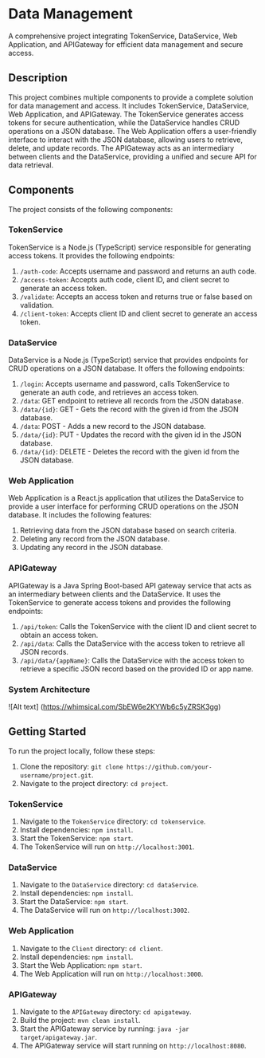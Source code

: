 # Data Management

A comprehensive project integrating TokenService, DataService, Web Application, and APIGateway for efficient data management and secure access.

## Description

This project combines multiple components to provide a complete solution for data management and access. It includes TokenService, DataService, Web Application, and APIGateway. The TokenService generates access tokens for secure authentication, while the DataService handles CRUD operations on a JSON database. The Web Application offers a user-friendly interface to interact with the JSON database, allowing users to retrieve, delete, and update records. The APIGateway acts as an intermediary between clients and the DataService, providing a unified and secure API for data retrieval.

## Components

The project consists of the following components:

### TokenService

TokenService is a Node.js (TypeScript) service responsible for generating access tokens. It provides the following endpoints:

1. `/auth-code`: Accepts username and password and returns an auth code.
2. `/access-token`: Accepts auth code, client ID, and client secret to generate an access token.
3. `/validate`: Accepts an access token and returns true or false based on validation.
4. `/client-token`: Accepts client ID and client secret to generate an access token.

### DataService

DataService is a Node.js (TypeScript) service that provides endpoints for CRUD operations on a JSON database. It offers the following endpoints:

1. `/login`: Accepts username and password, calls TokenService to generate an auth code, and retrieves an access token.
2. `/data`: GET endpoint to retrieve all records from the JSON database.
3. `/data/{id}`: GET - Gets the record with the given id from the JSON database.
4. `/data`: POST - Adds a new record to the JSON database.
5. `/data/{id}`: PUT - Updates the record with the given id in the JSON database.
6. `/data/{id}`: DELETE - Deletes the record with the given id from the JSON database.

### Web Application

Web Application is a React.js application that utilizes the DataService to provide a user interface for performing CRUD operations on the JSON database. It includes the following features:

1. Retrieving data from the JSON database based on search criteria.
2. Deleting any record from the JSON database.
3. Updating any record in the JSON database.

### APIGateway

APIGateway is a Java Spring Boot-based API gateway service that acts as an intermediary between clients and the DataService. It uses the TokenService to generate access tokens and provides the following endpoints:

1. `/api/token`: Calls the TokenService with the client ID and client secret to obtain an access token.
2. `/api/data`: Calls the DataService with the access token to retrieve all JSON records.
3. `/api/data/{appName}`: Calls the DataService with the access token to retrieve a specific JSON record based on the provided ID or app name.


### System Architecture

![Alt text] (https://whimsical.com/SbEW6e2KYWb6c5yZRSK3gg)

## Getting Started

To run the project locally, follow these steps:

1. Clone the repository: `git clone https://github.com/your-username/project.git`.
2. Navigate to the project directory: `cd project`.

### TokenService

1. Navigate to the `TokenService` directory: `cd tokenservice`.
2. Install dependencies: `npm install`.
3. Start the TokenService: `npm start`.
4. The TokenService will run on `http://localhost:3001`.

### DataService

1. Navigate to the `DataService` directory: `cd dataService`.
2. Install dependencies: `npm install`.
3. Start the DataService: `npm start`.
4. The DataService will run on `http://localhost:3002`.

### Web Application

1. Navigate to the `Client` directory: `cd client`.
2. Install dependencies: `npm install`.
3. Start the Web Application: `npm start`.
4. The Web Application will run on `http://localhost:3000`.

### APIGateway

1. Navigate to the `APIGateway` directory: `cd apigateway`.
2. Build the project: `mvn clean install`.
3. Start the APIGateway service by running: `java -jar target/apigateway.jar`.
4. The APIGateway service will start running on `http://localhost:8080`.
